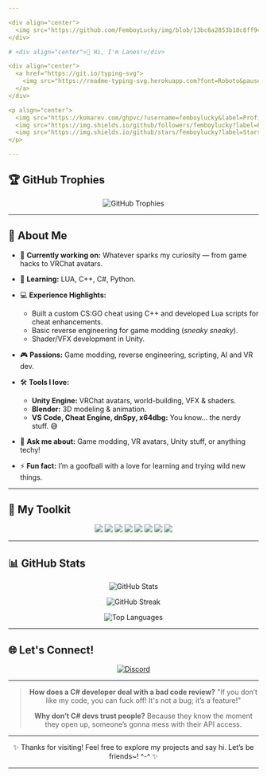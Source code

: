 ```yaml
---

<div align="center">
  <img src="https://github.com/FemboyLucky/img/blob/13bc6a2853b18c8ff9479def9ed38de48ce7dfe3/banner.png" width="720" height="300"/>
</div>

# <div align="center">👋 Hi, I'm Lanes!</div>

<div align="center">
  <a href="https://git.io/typing-svg">
    <img src="https://readme-typing-svg.herokuapp.com?font=Roboto&pause=1000&color=ADB3FF&center=true&width=435&lines=A+Curious+Self-Taught+Developer" alt="Typing SVG" />
  </a>
</div>

<p align="center">
  <img src="https://komarev.com/ghpvc/?username=femboylucky&label=Profile%20views&color=ADB3FF&style=flat" alt="profile views" />
  <img src="https://img.shields.io/github/followers/femboylucky?label=Followers&style=social" alt="followers" />
  <img src="https://img.shields.io/github/stars/femboylucky?label=Stars&style=social" alt="stars" />
</p>

---
```


## 🏆 GitHub Trophies

<p align="center">
  <img src="https://github-profile-trophy.vercel.app/?username=femboylucky&theme=nord&column=7&no-frame=true" alt="GitHub Trophies" />
</p>

---

## 🚀 About Me

* 🔭 **Currently working on:** Whatever sparks my curiosity — from game hacks to VRChat avatars.
* 🌱 **Learning:** LUA, C++, C#, Python.
* 💻 **Experience Highlights:**

  * Built a custom CS:GO cheat using C++ and developed Lua scripts for cheat enhancements.
  * Basic reverse engineering for game modding (*sneaky sneaky*).
  * Shader/VFX development in Unity.
* 🎮 **Passions:** Game modding, reverse engineering, scripting, AI and VR dev.
* 🛠️ **Tools I love:**

  * **Unity Engine:** VRChat avatars, world-building, VFX & shaders.
  * **Blender:** 3D modeling & animation.
  * **VS Code, Cheat Engine, dnSpy, x64dbg:** You know… the nerdy stuff. 😅
* 💬 **Ask me about:** Game modding, VR avatars, Unity stuff, or anything techy!
* ⚡ **Fun fact:** I’m a goofball with a love for learning and trying wild new things.

---

## 🧰 My Toolkit

<p align="center">
  <img src="https://img.shields.io/badge/C%2B%2B-00599C?style=for-the-badge&logo=c%2B%2B&logoColor=white" />
  <img src="https://img.shields.io/badge/C%23-239120?style=for-the-badge&logo=c-sharp&logoColor=white" />
  <img src="https://img.shields.io/badge/Python-3776AB?style=for-the-badge&logo=python&logoColor=white" />
  <img src="https://img.shields.io/badge/Lua-2C2D72?style=for-the-badge&logo=lua&logoColor=white" />
  <img src="https://img.shields.io/badge/Unity-100000?style=for-the-badge&logo=unity&logoColor=white" />
  <img src="https://img.shields.io/badge/Blender-F5792A?style=for-the-badge&logo=blender&logoColor=white" />
  <img src="https://img.shields.io/badge/VRChat-000000?style=for-the-badge&logo=vrchat&logoColor=white" />
  <img src="https://img.shields.io/badge/Reverse_Engineering-red?style=for-the-badge&logo=binary&logoColor=white" />
</p>

---

## 📊 GitHub Stats

<p align="center">
  <img src="https://github-readme-stats.vercel.app/api?username=femboylucky&show_icons=true&theme=tokyonight" alt="GitHub Stats" />
</p>

<p align="center">
  <img src="https://github-readme-streak-stats.herokuapp.com/?user=femboylucky&theme=tokyonight" alt="GitHub Streak" />
</p>

<p align="center">
  <img src="https://github-readme-stats.vercel.app/api/top-langs/?username=femboylucky&layout=compact&theme=tokyonight" alt="Top Languages" />
</p>

---

## 🌐 Let's Connect!

<p align="center">
  <a href="https://discord.com/channels/@me/1334276742554058883" target="_blank">
    <img src="https://img.shields.io/badge/Discord-7289DA?style=for-the-badge&logo=discord&logoColor=white" alt="Discord" />
  </a>
</p>

---

<div align="center">

> **How does a C# developer deal with a bad code review?**
> "If you don’t like my code, you can fuck off! It's not a bug; it’s a feature!"
>
> **Why don’t C# devs trust people?**
> Because they know the moment they open up, someone’s gonna mess with their API access.

</div>

---

<div align="center">
✨ Thanks for visiting! Feel free to explore my projects and say hi. Let’s be friends~! ^-^ ✨  
</div>

---

